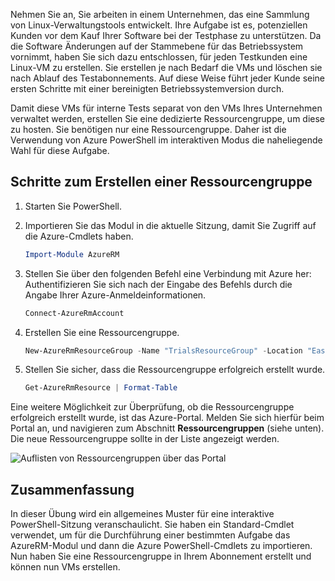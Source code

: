 Nehmen Sie an, Sie arbeiten in einem Unternehmen, das eine Sammlung von Linux-Verwaltungstools entwickelt. Ihre Aufgabe ist es, potenziellen Kunden vor dem Kauf Ihrer Software bei der Testphase zu unterstützen. Da die Software Änderungen auf der Stammebene für das Betriebssystem vornimmt, haben Sie sich dazu entschlossen, für jeden Testkunden eine Linux-VM zu erstellen. Sie erstellen je nach Bedarf die VMs und löschen sie nach Ablauf des Testabonnements. Auf diese Weise führt jeder Kunde seine ersten Schritte mit einer bereinigten Betriebssystemversion durch. 

Damit diese VMs für interne Tests separat von den VMs Ihres Unternehmen verwaltet werden, erstellen Sie eine dedizierte Ressourcengruppe, um diese zu hosten. Sie benötigen nur eine Ressourcengruppe. Daher ist die Verwendung von Azure PowerShell im interaktiven Modus die naheliegende Wahl für diese Aufgabe.

## <a name="steps-to-create-a-resource-group"></a>Schritte zum Erstellen einer Ressourcengruppe

1. Starten Sie PowerShell.

1. Importieren Sie das Modul in die aktuelle Sitzung, damit Sie Zugriff auf die Azure-Cmdlets haben.

   ```powershell
   Import-Module AzureRM
   ```

1. Stellen Sie über den folgenden Befehl eine Verbindung mit Azure her: Authentifizieren Sie sich nach der Eingabe des Befehls durch die Angabe Ihrer Azure-Anmeldeinformationen.

   ```powershell
   Connect-AzureRmAccount
   ```

1. Erstellen Sie eine Ressourcengruppe.

    ```powershell
    New-AzureRmResourceGroup -Name "TrialsResourceGroup" -Location "East US"
    ```

1. Stellen Sie sicher, dass die Ressourcengruppe erfolgreich erstellt wurde.

    ```powershell
    Get-AzureRmResource | Format-Table
    ```
Eine weitere Möglichkeit zur Überprüfung, ob die Ressourcengruppe erfolgreich erstellt wurde, ist das Azure-Portal. Melden Sie sich hierfür beim Portal an, und navigieren zum Abschnitt **Ressourcengruppen** (siehe unten). Die neue Ressourcengruppe sollte in der Liste angezeigt werden.

![Auflisten von Ressourcengruppen über das Portal](../media-drafts/6-listing-resource-groups.png)

## <a name="summary"></a>Zusammenfassung
In dieser Übung wird ein allgemeines Muster für eine interaktive PowerShell-Sitzung veranschaulicht. Sie haben ein Standard-Cmdlet verwendet, um für die Durchführung einer bestimmten Aufgabe das AzureRM-Modul und dann die Azure PowerShell-Cmdlets zu importieren. Nun haben Sie eine Ressourcengruppe in Ihrem Abonnement erstellt und können nun VMs erstellen.